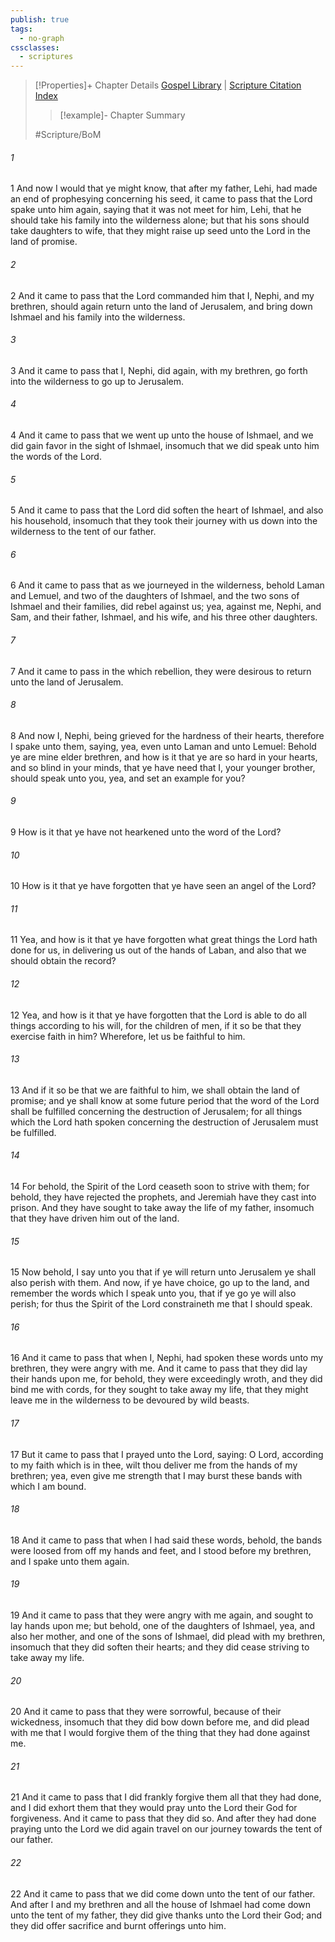 ```yaml
---
publish: true
tags:
  - no-graph
cssclasses:
  - scriptures
---
```

>[!Properties]+ Chapter Details
>[Gospel Library](https://churchofjesuschrist.org/study/scriptures/bofm/1-ne/7?lang=eng)    |    [Scripture Citation Index](https://scriptures.byu.edu/#0cd07::c0cd07)
>>[!example]- Chapter Summary
>> 
> 
>
>#Scripture/BoM
###### 1
1 And now I would that ye might know, that after my father, Lehi, had made an end of prophesying concerning his seed, it came to pass that the Lord spake unto him again, saying that it was not meet for him, Lehi, that he should take his family into the wilderness alone; but that his sons should take daughters to wife, that they might raise up seed unto the Lord in the land of promise.
###### 2
2 And it came to pass that the Lord commanded him that I, Nephi, and my brethren, should again return unto the land of Jerusalem, and bring down Ishmael and his family into the wilderness.
###### 3
3 And it came to pass that I, Nephi, did again, with my brethren, go forth into the wilderness to go up to Jerusalem.
###### 4
4 And it came to pass that we went up unto the house of Ishmael, and we did gain favor in the sight of Ishmael, insomuch that we did speak unto him the words of the Lord.
###### 5
5 And it came to pass that the Lord did soften the heart of Ishmael, and also his household, insomuch that they took their journey with us down into the wilderness to the tent of our father.
###### 6
6 And it came to pass that as we journeyed in the wilderness, behold Laman and Lemuel, and two of the daughters of Ishmael, and the two sons of Ishmael and their families, did rebel against us; yea, against me, Nephi, and Sam, and their father, Ishmael, and his wife, and his three other daughters.
###### 7
7 And it came to pass in the which rebellion, they were desirous to return unto the land of Jerusalem.
###### 8
8 And now I, Nephi, being grieved for the hardness of their hearts, therefore I spake unto them, saying, yea, even unto Laman and unto Lemuel: Behold ye are mine elder brethren, and how is it that ye are so hard in your hearts, and so blind in your minds, that ye have need that I, your younger brother, should speak unto you, yea, and set an example for you?
###### 9
9 How is it that ye have not hearkened unto the word of the Lord?
###### 10
10 How is it that ye have forgotten that ye have seen an angel of the Lord?
###### 11
11 Yea, and how is it that ye have forgotten what great things the Lord hath done for us, in delivering us out of the hands of Laban, and also that we should obtain the record?
###### 12
12 Yea, and how is it that ye have forgotten that the Lord is able to do all things according to his will, for the children of men, if it so be that they exercise faith in him? Wherefore, let us be faithful to him.
###### 13
13 And if it so be that we are faithful to him, we shall obtain the land of promise; and ye shall know at some future period that the word of the Lord shall be fulfilled concerning the destruction of Jerusalem; for all things which the Lord hath spoken concerning the destruction of Jerusalem must be fulfilled.
###### 14
14 For behold, the Spirit of the Lord ceaseth soon to strive with them; for behold, they have rejected the prophets, and Jeremiah have they cast into prison. And they have sought to take away the life of my father, insomuch that they have driven him out of the land.
###### 15
15 Now behold, I say unto you that if ye will return unto Jerusalem ye shall also perish with them. And now, if ye have choice, go up to the land, and remember the words which I speak unto you, that if ye go ye will also perish; for thus the Spirit of the Lord constraineth me that I should speak.
###### 16
16 And it came to pass that when I, Nephi, had spoken these words unto my brethren, they were angry with me. And it came to pass that they did lay their hands upon me, for behold, they were exceedingly wroth, and they did bind me with cords, for they sought to take away my life, that they might leave me in the wilderness to be devoured by wild beasts.
###### 17
17 But it came to pass that I prayed unto the Lord, saying: O Lord, according to my faith which is in thee, wilt thou deliver me from the hands of my brethren; yea, even give me strength that I may burst these bands with which I am bound.
###### 18
18 And it came to pass that when I had said these words, behold, the bands were loosed from off my hands and feet, and I stood before my brethren, and I spake unto them again.
###### 19
19 And it came to pass that they were angry with me again, and sought to lay hands upon me; but behold, one of the daughters of Ishmael, yea, and also her mother, and one of the sons of Ishmael, did plead with my brethren, insomuch that they did soften their hearts; and they did cease striving to take away my life.
###### 20
20 And it came to pass that they were sorrowful, because of their wickedness, insomuch that they did bow down before me, and did plead with me that I would forgive them of the thing that they had done against me.
###### 21
21 And it came to pass that I did frankly forgive them all that they had done, and I did exhort them that they would pray unto the Lord their God for forgiveness. And it came to pass that they did so. And after they had done praying unto the Lord we did again travel on our journey towards the tent of our father.
###### 22
22 And it came to pass that we did come down unto the tent of our father. And after I and my brethren and all the house of Ishmael had come down unto the tent of my father, they did give thanks unto the Lord their God; and they did offer sacrifice and burnt offerings unto him.
